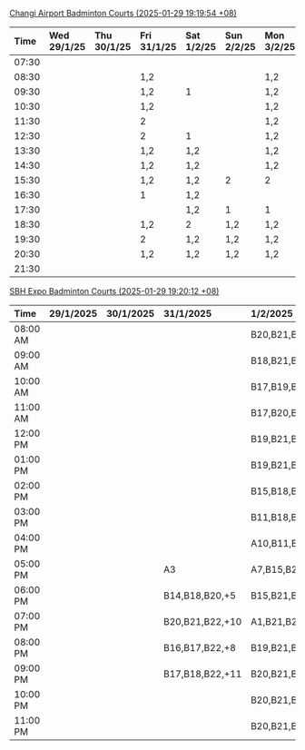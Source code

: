 [Changi Airport Badminton Courts (2025-01-29 19:19:54 +08)](https://www.carc.org.sg/FacilityBooking.aspx)

| Time   | Wed 29/1/25   | Thu 30/1/25   | Fri 31/1/25   | Sat 1/2/25   | Sun 2/2/25   | Mon 3/2/25   | Tue 4/2/25   |
|:-------|:--------------|:--------------|:--------------|:-------------|:-------------|:-------------|:-------------|
| 07:30  |               |               |               |              |              |              |              |
| 08:30  |               |               | 1,2           |              |              | 1,2          | 1,2          |
| 09:30  |               |               | 1,2           | 1            |              | 1,2          | 1,2          |
| 10:30  |               |               | 1,2           |              |              | 1,2          | 1,2          |
| 11:30  |               |               | 2             |              |              | 1,2          | 1,2          |
| 12:30  |               |               | 2             | 1            |              | 1,2          | 1,2          |
| 13:30  |               |               | 1,2           | 1,2          |              | 1,2          | 1,2          |
| 14:30  |               |               | 1,2           | 1,2          |              | 1,2          | 1,2          |
| 15:30  |               |               | 1,2           | 1,2          | 2            | 2            | 1            |
| 16:30  |               |               | 1             | 1,2          |              |              | 1            |
| 17:30  |               |               |               | 1,2          | 1            | 1            | 1,2          |
| 18:30  |               |               | 1,2           | 2            | 1,2          | 1,2          | 1,2          |
| 19:30  |               |               | 2             | 1,2          | 1,2          | 1,2          | 2            |
| 20:30  |               |               | 1,2           | 1,2          | 1,2          | 1,2          | 2            |
| 21:30  |               |               |               |              |              |              |              |

[SBH Expo Badminton Courts (2025-01-29 19:20:12 +08)](https://singaporebadmintonhall.getomnify.com/widgets/O3MRKGBH359GA55KHMG1RD)

| Time     | 29/1/2025   | 30/1/2025   | 31/1/2025       | 1/2/2025        | 2/2/2025        | 3/2/2025        | 4/2/2025        |
|:---------|:------------|:------------|:----------------|:----------------|:----------------|:----------------|:----------------|
| 08:00 AM |             |             |                 | B20,B21,B22,+7  | B20,B21,B22,+8  | B20,B21,B22,+12 | B19,B21,B22,+14 |
| 09:00 AM |             |             |                 | B18,B21,B22,+7  | B20,B21         | B15             | B19,B21,B22,+14 |
| 10:00 AM |             |             |                 | B17,B19,B21,+4  | A2,B21          |                 | B19,B21,B22,+18 |
| 11:00 AM |             |             |                 | B17,B20,B21,+4  | A2              | A7,A8,A9,+1     | B19,B21,B22,+18 |
| 12:00 PM |             |             |                 | B19,B21,B22,+8  | B13,B14,B20,+10 | B15,B16,B17,+5  | B19,B21,B22,+11 |
| 01:00 PM |             |             |                 | B19,B21,B22,+8  | A10,A9,B18,+8   | B19,B21,B22,+8  | B20,B21,B22,+11 |
| 02:00 PM |             |             |                 | B15,B18,B22,+3  | A10,A9,B17,+5   | A7,A8           | B20,B21,B22,+16 |
| 03:00 PM |             |             |                 | B11,B18,B19     | A4,B20,B22      | A8,B11          | A3,B11,B18,+2   |
| 04:00 PM |             |             |                 | A10,B11,B21,+7  | B12,B13,B15,+3  | B11             | A2,A3           |
| 05:00 PM |             |             | A3              | A7,B15,B21,+4   | A10,A5,A7,+1    | B12,B13,B17,+5  | B12,B13,B14,+3  |
| 06:00 PM |             |             | B14,B18,B20,+5  | B15,B21,B22,+3  | A5,B18,B21,+1   | A10,A9,B21,+6   | B13,B14,B15,+6  |
| 07:00 PM |             |             | B20,B21,B22,+10 | A1,B21,B22      | B19,B20,B21,+2  | B16,B19,B21,+11 | B19,B21,B22,+10 |
| 08:00 PM |             |             | B16,B17,B22,+8  | B19,B21,B22,+9  | B14,B15,B16,+9  | B20,B21,B22,+17 |                 |
| 09:00 PM |             |             | B17,B18,B22,+11 | B20,B21,B22,+9  | B14,B15,B22,+11 | B20,B21,B22,+18 |                 |
| 10:00 PM |             |             |                 | B20,B21,B22,+14 | B20,B21,B22,+18 | A10,A8,A9,+7    | A10,A8,A9,+7    |
| 11:00 PM |             |             |                 | B20,B21,B22,+17 | B20,B21,B22,+18 | A10,A8,A9,+7    | A10,A8,A9,+7    |
